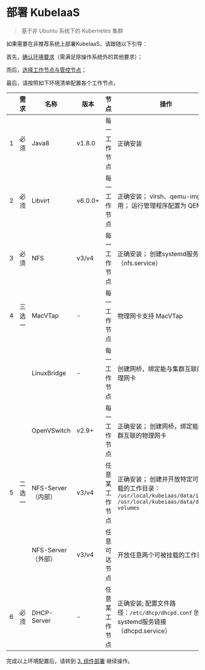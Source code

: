 # 部署 KubeIaaS
> 基于非 Ubuntu 系统下的 Kubernetes 集群

如果需要在非推荐系统上部署KubeIaaS，请跟随以下引导：

首先，[确认环境要求](https://gitee.com/free4inno-team/kubeiaas/blob/master/docsdeploy/deploy-kubeiaas-1.0-ubuntu-cn.md#1-%E7%8E%AF%E5%A2%83%E8%A6%81%E6%B1%82)（需满足除操作系统外的其他要求）；

而后，[选择工作节点与管控节点](https://gitee.com/free4inno-team/kubeiaas/blob/master/docsdeploy/deploy-kubeiaas-1.0-ubuntu-cn.md#2-%E5%9F%BA%E7%A1%80%E9%85%8D%E7%BD%AE)；

最后，请按照如下环境清单配置各个工作节点，

|     | 需求  | 名称             | 版本      | 节点      | 操作                                                                                                |
|-----|-----|----------------|---------|---------|---------------------------------------------------------------------------------------------------|
| 1   | 必须  | Java8          | v1.8.0  | 每一工作节点  | 正确安装                                                                                              |
| 2   | 必须  | Libvirt        | v6.0.0+ | 每一工作节点  | 正确安装； virsh、qemu-img可用； 运行管理程序配置为 QEMU                                                            |
| 3   | 必须  | NFS            | v3/v4   | 每一工作节点  | 正确安装； 创建systemd服务链接（nfs.service）                                                                  |
| 4   | 三选一 | MacVTap        | -       | 每一工作节点  | 物理网卡支持 MacVTap                                                                                    |
|     |     | LinuxBridge    | -       | 每一工作节点  | 创建网桥，绑定能与集群互联的物理网卡                                                                                |
|     |     | OpenVSwitch    | v2.9+   | 每一工作节点  | 正确安装； 创建网桥，绑定能与集群互联的物理网卡                                                                          |
| 5   | 二选一 | NFS-Server（内部） | v3/v4   | 任意某工作节点 | 正确安装； 创建并开放特定可被挂载的工作目录： `/usr/local/kubeiaas/data/images` `/usr/local/kubeiaas/data/data-volumes` |
|     |     | NFS-Server（外部） | v3/v4   | 任意可达节点  | 开放任意两个可被挂载的工作目录                                                                                   |
| 6   | 必须  | DHCP-Server    | -       | 任意某工作节点 | 正确安装; 配置文件路径：`/etc/dhcp/dhcpd.conf` 创建systemd服务链接（dhcpd.service）                                  |

完成以上环境配置后，请转到 [3. 组件部署](https://gitee.com/free4inno-team/kubeiaas/blob/master/docsdeploy/deploy-kubeiaas-1.0-ubuntu-cn.md#3-%E7%BB%84%E4%BB%B6%E9%83%A8%E7%BD%B2) 继续操作。

